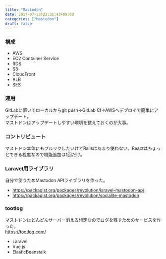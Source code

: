 ```yaml
---
title: "Mastodon"
date: 2017-07-23T22:31:43+09:00
categories: ["Mastodon"]
draft: false
---
```


### 構成

- AWS
- EC2 Container Service
- RDS
- S3
- CloudFront
- ALB
- SES

### 運用
GitLabに置いてローカルからgit push→GitLab CI→AWSへデプロイで簡単にアップデート。  
マストドンはアップデートしやすい環境を整えておくのが大事。

### コントリビュート
マストドン本体にもプルリクしたいけどRailsはあまり使わない、Reactはちょっとできる程度なので機能追加は1回だけ。

### Laravel用ライブラリ
自分で使うためMastodon APIライブラリを作った。

- https://packagist.org/packages/revolution/laravel-mastodon-api
- https://packagist.org/packages/revolution/socialite-mastodon

### tootlog
マストドンはどんどんサーバー消える想定なのでログを残すためのサービスを作った。  
https://tootlog.com/

- Laravel
- Vue.js
- ElasticBeanstalk
